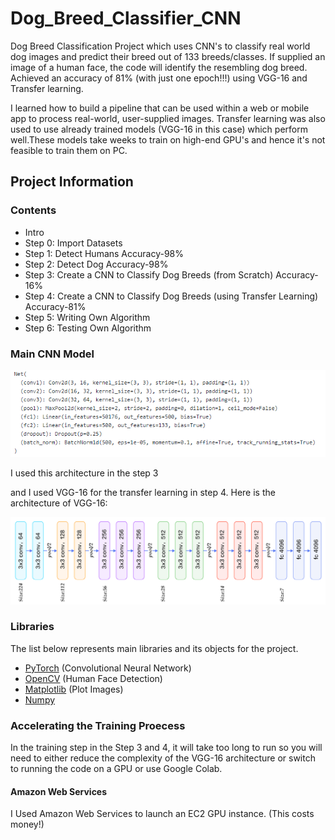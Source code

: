# Dog_Breed_Classifier_CNN

Dog Breed Classification Project which uses CNN's to classify real world dog images and predict their breed out of 133 breeds/classes.
If supplied an image of a human face, the code will identify the resembling dog breed.  Achieved an accuracy of 81% (with just one epoch!!!) using VGG-16 and Transfer learning.

I learned how to build a pipeline that can be used within a web or mobile app to process real-world, user-supplied images.
Transfer learning was also used to use already trained models (VGG-16 in this case) which perform well.These models take weeks to train on high-end GPU's and hence it's not feasible to train them on PC.

## Project Information

### Contents


- Intro
- Step 0: Import Datasets
- Step 1: Detect Humans                                                           Accuracy-98%
- Step 2: Detect Dog                                                              Accuracy-98%
- Step 3: Create a CNN to Classify Dog Breeds (from Scratch)                      Accuracy-16%
- Step 4: Create a CNN to Classify Dog Breeds (using Transfer Learning)           Accuracy-81% 
- Step 5: Writing Own Algorithm
- Step 6: Testing Own Algorithm

### Main CNN Model

![Model Architecture](model_architecture.PNG)

I used this architecture in the step 3 


and I used VGG-16 for the transfer learning in step 4. Here is the architecture of VGG-16:

![VGG16 Architecture](vgg16_architecture.png)


### Libraries

The list below represents main libraries and its objects for the project.
- [PyTorch](https://pytorch.org/) (Convolutional Neural Network)
- [OpenCV](https://opencv.org/) (Human Face Detection)
- [Matplotlib](https://matplotlib.org/) (Plot Images)
- [Numpy](http://www.numpy.org/) 

### Accelerating the Training Proecess

In the training step in the Step 3 and 4, it will take too long to run so you will need to either reduce the complexity of the VGG-16 architecture or switch to running the code on a GPU or use Google Colab.

#### Amazon Web Services

I Used Amazon Web Services to launch an EC2 GPU instance. (This costs money!)
